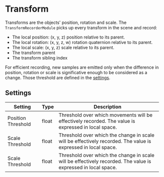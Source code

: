 # Transform

Transforms are the objects' position, rotation and scale. The `TransformRecorderModule` picks up every transform in the scene and record:

- The local position: (x, y, z) position relative to its parent.
- The local rotation: (x, y, z, w) rotation quaternion relative to its parent.
- The local scale: (x, y, z) scale relative to its parent.
- The transform parent
- The transform sibling index

For efficient recording, new samples are emitted only when the difference in position, rotation or scale is significative enough to be considered as a change. Those threshold are defined in the [settings](#settings).

## Settings

| Setting | Type | Description |
|---|---|---|
| Position Threshold | float | Threshold over which movements will be effectively recorded. The value is expressed in local space. |
| Scale Threshold | float | Threshold over which the change in scale will be effectively recorded. The value is expressed in local space. |
| Scale Threshold | float | Threshold over which the change in scale will be effectively recorded. The value is expressed in local space. |